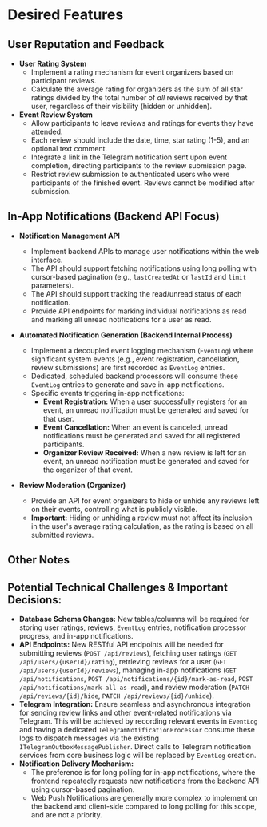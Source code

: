 # Desired Features

## User Reputation and Feedback

-   **User Rating System**
    * Implement a rating mechanism for event organizers based on participant reviews.
    * Calculate the average rating for organizers as the sum of all star ratings divided by the total number of *all* reviews received by that user, regardless of their visibility (hidden or unhidden).
-   **Event Review System**
    * Allow participants to leave reviews and ratings for events they have attended.
    * Each review should include the date, time, star rating (1-5), and an optional text comment.
    * Integrate a link in the Telegram notification sent upon event completion, directing participants to the review submission page.
    * Restrict review submission to authenticated users who were participants of the finished event. Reviews cannot be modified after submission.

## In-App Notifications (Backend API Focus)

-   **Notification Management API**
    * Implement backend APIs to manage user notifications within the web interface.
    * The API should support fetching notifications using long polling with cursor-based pagination (e.g., `lastCreatedAt` or `lastId` and `limit` parameters).
    * The API should support tracking the read/unread status of each notification.
    * Provide API endpoints for marking individual notifications as read and marking all unread notifications for a user as read.
-   **Automated Notification Generation (Backend Internal Process)**
    * Implement a decoupled event logging mechanism (`EventLog`) where significant system events (e.g., event registration, cancellation, review submissions) are first recorded as `EventLog` entries.
    * Dedicated, scheduled backend processors will consume these `EventLog` entries to generate and save in-app notifications.
    * Specific events triggering in-app notifications:
        * **Event Registration:** When a user successfully registers for an event, an unread notification must be generated and saved for that user.
        * **Event Cancellation:** When an event is canceled, unread notifications must be generated and saved for all registered participants.
        * **Organizer Review Received:** When a new review is left for an event, an unread notification must be generated and saved for the organizer of that event.

-   **Review Moderation (Organizer)**
    * Provide an API for event organizers to hide or unhide any reviews left on their events, controlling what is publicly visible.
    * **Important:** Hiding or unhiding a review must not affect its inclusion in the user's average rating calculation, as the rating is based on all submitted reviews.

## Other Notes

## Potential Technical Challenges & Important Decisions:

-   **Database Schema Changes:** New tables/columns will be required for storing user ratings, reviews, `EventLog` entries, notification processor progress, and in-app notifications.
-   **API Endpoints:** New RESTful API endpoints will be needed for submitting reviews (`POST /api/reviews`), fetching user ratings (`GET /api/users/{userId}/rating`), retrieving reviews for a user (`GET /api/users/{userId}/reviews`), managing in-app notifications (`GET /api/notifications`, `POST /api/notifications/{id}/mark-as-read`, `POST /api/notifications/mark-all-as-read`), and review moderation (`PATCH /api/reviews/{id}/hide`, `PATCH /api/reviews/{id}/unhide`).
-   **Telegram Integration:** Ensure seamless and asynchronous integration for sending review links and other event-related notifications via Telegram. This will be achieved by recording relevant events in `EventLog` and having a dedicated `TelegramNotificationProcessor` consume these logs to dispatch messages via the existing `ITelegramOutboxMessagePublisher`. Direct calls to Telegram notification services from core business logic will be replaced by `EventLog` creation.
-   **Notification Delivery Mechanism:**
    * The preference is for long polling for in-app notifications, where the frontend repeatedly requests new notifications from the backend API using cursor-based pagination.
    * Web Push Notifications are generally more complex to implement on the backend and client-side compared to long polling for this scope, and are not a priority.